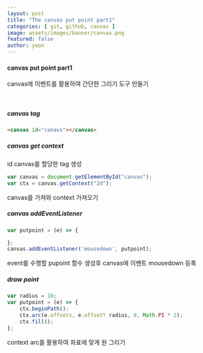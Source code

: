 ```yaml
---
layout: post
title: "The canvas put point part1" 
categories: [ git, github, canvas ]
image: assets/images/banner/canvas.png
featured: false
author: yeon
---
```



#### canvas put point part1

canvas에 이벤트를 활용하여 간단한 그리기 도구 만들기

<br>

##### canvas tag

```html
<canvas id="canavs"></canvas>
```


##### canvas get context
id canvas를 할당한 tag 생성

```javascript
var canvas = document.getElementById("canvas");
var ctx = canvas.getContext("2d");
```

canvas를 가져와 context 가져오기


##### canvas addEventListener

```javascript
var putpoint = (e) => {

};
canvas.addEventListener('mousedown', putpoint);
```

event를 수행할 pupoint 함수 생성후 canvas에 이벤트 mousedown 등록

##### draw point

```javascript
var radius = 10;
var putpoint = (e) => {
    ctx.beginPath();
    ctx.arc(e.offsetx, e.offsetY radius, 0, Math.PI * 2);
    ctx.fill();
};
```

context arc를 활용하여 좌표에 맞게 원 그리기



<br><br><br>